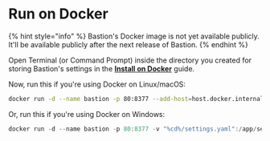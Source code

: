 # Run on Docker

{% hint style="info" %}
Bastion's Docker image is not yet available publicly. It'll be available publicly after the next release of Bastion.
{% endhint %}

Open Terminal (or Command Prompt) inside the directory you created for storing Bastion's settings in the [**Install on Docker**](../install/install-on-docker.md#configuring-bastion) guide.

Now, run this if you're using Docker on Linux/macOS:

```bash
docker run -d --name bastion -p 80:8377 --add-host=host.docker.internal:host-gateway -v $(pwd)/settings.yaml:/app/settings.yaml bastion
```

Or, run this if you're using Docker on Windows:

```powershell
docker run -d --name bastion -p 80:8377 -v "%cd%/settings.yaml":/app/settings.yaml bastion
```
